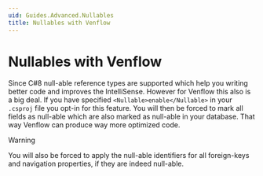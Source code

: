 ```yaml
---
uid: Guides.Advanced.Nullables
title: Nullables with Venflow
---
```


# Nullables with Venflow

Since C#8 null-able reference types are supported which help you writing better code and improves the IntelliSense. However for Venflow this also is a big deal. If you have specified `<Nullable>enable</Nullable>` in your `.csproj` file you opt-in for this feature. You will then be forced to mark all fields as null-able which are also marked as null-able in your database. That way Venflow can produce way more optimized code.

> [!WARNING] 
> You will also be forced to apply the null-able identifiers for all foreign-keys and navigation properties, if they are indeed null-able.
